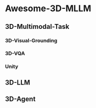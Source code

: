 # Awesome-3D-MLLM

## 3D-Multimodal-Task

### 3D-Visual-Grounding


### 3D-VQA

### Unity

## 3D-LLM



## 3D-Agent

